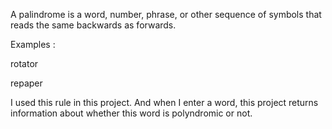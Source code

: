 A palindrome is a word, number, phrase, or other sequence of symbols that reads the same backwards as forwards.

Examples :

rotator

repaper


I used this rule in this project. And when I enter a word, this project returns information about whether this word is polyndromic or not.